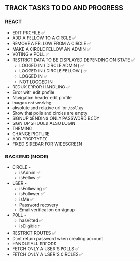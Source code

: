 ## TRACK TASKS TO DO AND PROGRESS

### REACT
- EDIT PROFILE ✅
- ADD A FELLOW TO A CIRCLE ✅
- REMOVE A FELLOW FROM A CIRCLE ✅
- MAKE A CIRCLE FELLOW AN ADMIN ✅
- VOTING A POLL ✅
- RESTRICT DATA TO BE DISPLAYED DEPENDING ON STATE ✅
  - LOGGED IN ( CIRCLE ADMIN ) ✅
  - LOGGED IN ( CIRCLE FELLOW ) ✅
  - LOGGED IN ✅
  - NOT LOGGED IN
- REDUX ERROR HANDLING ✅
- Error with edit profile
- Navigation header edit profile
- images not working
- absolute and relative url for `/polley`
- Show that polls and circles are empty
- SIGNUP SENDING ONLY PASSWORD BODY
- SIGN UP SHOULD ALSO LOGIN
- THEMING
- CHANGE PICTURE
- ADD PROPTYPES
- FIXED SIDEBAR FOR WIDESCREEN

### BACKEND (NODE)

  - CIRCLE -
    - isAdmin  ✅
    - isFellow  ✅
  - USER -
    - isFollowing  ✅
    - isFollower  ✅
    - isMe  ✅
    - Password recovery
    - Email verification on signup
  - POLL -
    - hasVoted ✅ 
    - isEligible ❗
- RESTRICT ROUTES  ✅
- Dont return password when creating account
- HANDLE ALL ERRORS
- FETCH ONLY A USER'S POLLS  ✅
- FETCH ONLY A USER'S CIRCLES  ✅